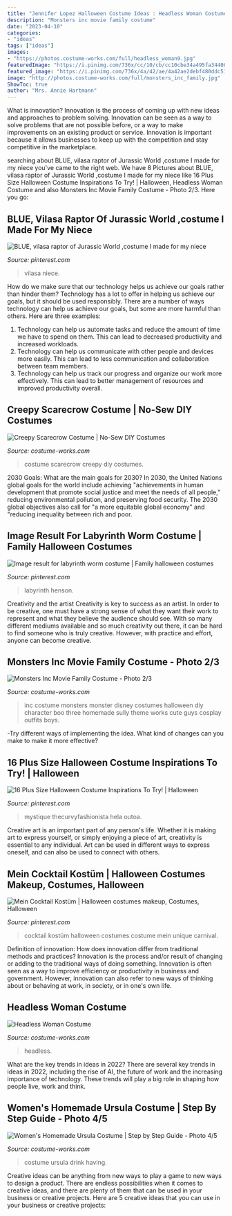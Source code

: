 ```yaml
---
title: "Jennifer Lopez Halloween Costume Ideas : Headless Woman Costume"
description: "Monsters inc movie family costume"
date: "2023-04-10"
categories:
- "ideas"
tags: ["ideas"]
images:
- "https://photos.costume-works.com/full/headless_woman9.jpg"
featuredImage: "https://i.pinimg.com/736x/cc/10/cb/cc10cbe34a495fa34406237d623fa20c.jpg"
featured_image: "https://i.pinimg.com/736x/4a/42/ae/4a42ae2debf480ddc5138c280ff8d4d6--jurassic-world-raptors.jpg"
image: "http://photos.costume-works.com/full/monsters_inc_family.jpg"
ShowToc: true
author: "Mrs. Annie Hartmann"
---
```



What is innovation?
Innovation is the process of coming up with new ideas and approaches to problem solving. Innovation can be seen as a way to solve problems that are not possible before, or a way to make improvements on an existing product or service. Innovation is important because it allows businesses to keep up with the competition and stay competitive in the marketplace.

	

		
searching about BLUE, vilasa raptor of Jurassic World ,costume I made for my niece you've came to the right web. We have 8 Pictures about BLUE, vilasa raptor of Jurassic World ,costume I made for my niece like 16 Plus Size Halloween Costume Inspirations To Try! | Halloween, Headless Woman Costume and also Monsters Inc Movie Family Costume - Photo 2/3. Here you go:
		
    
## BLUE, Vilasa Raptor Of Jurassic World ,costume I Made For My Niece

<img loading=lazy src="https://i.pinimg.com/736x/4a/42/ae/4a42ae2debf480ddc5138c280ff8d4d6--jurassic-world-raptors.jpg" onerror="this.onerror=null;this.src='https://tse4.mm.bing.net/th?id=OIP.tXU3Av1cBOWwfYGZ0FYsxAAAAA&amp;pid=15.1';" alt="BLUE, vilasa raptor of Jurassic World ,costume I made for my niece">

_Source: pinterest.com_

>vilasa niece. 

	

How do we make sure that our technology helps us achieve our goals rather than hinder them?
Technology has a lot to offer in helping us achieve our goals, but it should be used responsibly. There are a number of ways technology can help us achieve our goals, but some are more harmful than others. Here are three examples: 
1. Technology can help us automate tasks and reduce the amount of time we have to spend on them. This can lead to decreased productivity and increased workloads. 
2. Technology can help us communicate with other people and devices more easily. This can lead to less communication and collaboration between team members. 
3. Technology can help us track our progress and organize our work more effectively. This can lead to better management of resources and improved productivity overall.

    
## Creepy Scarecrow Costume | No-Sew DIY Costumes

<img loading=lazy src="https://photos.costume-works.com/full/scarecrow115.jpg" onerror="this.onerror=null;this.src='https://tse2.mm.bing.net/th?id=OIP.HfhOVVuJvSNnX9XilvhNzgHaJ3&amp;pid=15.1';" alt="Creepy Scarecrow Costume | No-Sew DIY Costumes">

_Source: costume-works.com_

>costume scarecrow creepy diy costumes. 

	

2030 Goals: What are the main goals for 2030?
In 2030, the United Nations global goals for the world include achieving "achievements in human development that promote social justice and meet the needs of all people," reducing environmental pollution, and preserving food security. The 2030 global objectives also call for "a more equitable global economy" and "reducing inequality between rich and poor.

    
## Image Result For Labyrinth Worm Costume | Family Halloween Costumes

<img loading=lazy src="https://i.pinimg.com/736x/e3/ce/89/e3ce897a6f34a2d69b02fd9eddb9f4dc--worms-labyrinths.jpg" onerror="this.onerror=null;this.src='https://tse4.mm.bing.net/th?id=OIP.6jk4X4ze--dqCazZbz8vdAHaJ4&amp;pid=15.1';" alt="Image result for labyrinth worm costume | Family halloween costumes">

_Source: pinterest.com_

>labyrinth henson. 

	

Creativity and the artist
Creativity is key to success as an artist. In order to be creative, one must have a strong sense of what they want their work to represent and what they believe the audience should see. With so many different mediums available and so much creativity out there, it can be hard to find someone who is truly creative. However, with practice and effort, anyone can become creative.

    
## Monsters Inc Movie Family Costume - Photo 2/3

<img loading=lazy src="http://photos.costume-works.com/full/monsters_inc_family.jpg" onerror="this.onerror=null;this.src='https://tse3.mm.bing.net/th?id=OIP.tNpofdX2wqSDP-14FWZ-RAHaLH&amp;pid=15.1';" alt="Monsters Inc Movie Family Costume - Photo 2/3">

_Source: costume-works.com_

>inc costume monsters monster disney costumes halloween diy character boo three homemade sully theme works cute guys cosplay outfits boys. 

	

-Try different ways of implementing the idea. What kind of changes can you make to make it more effective? 

    
## 16 Plus Size Halloween Costume Inspirations To Try! | Halloween

<img loading=lazy src="https://i.pinimg.com/originals/95/62/ca/9562cacce540e229dc9673c6c0834f8f.jpg" onerror="this.onerror=null;this.src='https://tse3.mm.bing.net/th?id=OIP.GtPXu2aE2NTtA4GfFf5-fQHaLH&amp;pid=15.1';" alt="16 Plus Size Halloween Costume Inspirations To Try! | Halloween">

_Source: pinterest.com_

>mystique thecurvyfashionista hela outoa. 

	

Creative art is an important part of any person's life. Whether it is making art to express yourself, or simply enjoying a piece of art, creativity is essential to any individual. Art can be used in different ways to express oneself, and can also be used to connect with others.

    
## Mein Cocktail Kostüm | Halloween Costumes Makeup, Costumes, Halloween

<img loading=lazy src="https://i.pinimg.com/736x/cc/10/cb/cc10cbe34a495fa34406237d623fa20c.jpg" onerror="this.onerror=null;this.src='https://tse2.mm.bing.net/th?id=OIP.Jxf1nSh-NS9urhTuoESLWAAAAA&amp;pid=15.1';" alt="Mein Cocktail Kostüm | Halloween costumes makeup, Costumes, Halloween">

_Source: pinterest.com_

>cocktail kostüm halloween costumes costume mein unique carnival. 

	

Definition of innovation: How does innovation differ from traditional methods and practices?
Innovation is the process and/or result of changing or adding to the traditional ways of doing something. Innovation is often seen as a way to improve efficiency or productivity in business and government. However, innovation can also refer to new ways of thinking about or behaving at work, in society, or in one's own life.

    
## Headless Woman Costume

<img loading=lazy src="https://photos.costume-works.com/full/headless_woman9.jpg" onerror="this.onerror=null;this.src='https://tse4.mm.bing.net/th?id=OIP.NxUh6JmdTtUvqI_jzamkpAHaMv&amp;pid=15.1';" alt="Headless Woman Costume">

_Source: costume-works.com_

>headless. 

	

What are the key trends in ideas in 2022?
There are several key trends in ideas in 2022, including the rise of AI, the future of work and the increasing importance of technology. These trends will play a big role in shaping how people live, work and think.

    
## Women&#039;s Homemade Ursula Costume | Step By Step Guide - Photo 4/5

<img loading=lazy src="https://photos.costume-works.com/full/ursula3.jpg" onerror="this.onerror=null;this.src='https://tse3.mm.bing.net/th?id=OIP.I9YnW7V3kuBmQ0CQOlh0HwHaJ3&amp;pid=15.1';" alt="Women&#039;s Homemade Ursula Costume | Step by Step Guide - Photo 4/5">

_Source: costume-works.com_

>costume ursula drink having. 

	

Creative ideas can be anything from new ways to play a game to new ways to design a product. There are endless possibilities when it comes to creative ideas, and there are plenty of them that can be used in your business or creative projects. Here are 5 creative ideas that you can use in your business or creative projects:

